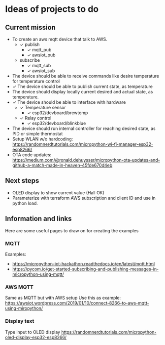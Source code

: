 # Ideas of projects to do

## Current mission
* To create an aws mqtt device that talk to AWS.
    * ✓ publish
        * ✓ mqtt_pub
        * ✓ awsiot_pub
    * subscribe
        * ✓ mqtt_sub
        * ✓ awsiot_sub
* The device should be able to receive commands like desire temperature for temperature control
* ✓ The device should be able to publish current state, as temperature
* The device should display locally current desired and actual state, as temperature.
* ✓ The device should be able to interface with hardware
    * ✓ Temperature sensor
        * ✓ esp32/devboard/brewtemp
    * ✓ Relay control
        * ✓ esp32/devboard/blinkblue
* The device should run internal controller for reaching desired state, as PID or simple thermostat
* Setup WLAN w/o hardcoding: https://randomnerdtutorials.com/micropython-wi-fi-manager-esp32-esp8266/
* OTA code updates: https://medium.com/@ronald.dehuysser/micropython-ota-updates-and-github-a-match-made-in-heaven-45fde670d4eb

## Next steps
* OLED display to show current value (Hall OK)
* Parameterize with terraform AWS subscription and client ID and use in python load.

## Information and links
Here are some useful pages to draw on for creating the examples
### MQTT
Examples:
* https://micropython-iot-hackathon.readthedocs.io/en/latest/mqtt.html
* https://pycom.io/get-started-subscribing-and-publishing-messages-in-micropython-using-mqtt/

### AWS MQTT
Same as MQTT but with AWS setup
Use this as example: https://awsiot.wordpress.com/2019/01/10/connect-8266-to-aws-mqtt-using-miropython/

### Display text
Type input to OLED display
https://randomnerdtutorials.com/micropython-oled-display-esp32-esp8266/
